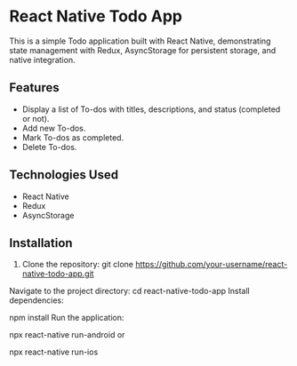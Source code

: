 # React Native Todo App

This is a simple Todo application built with React Native, demonstrating state management with Redux, AsyncStorage for persistent storage, and native integration.

## Features

- Display a list of To-dos with titles, descriptions, and status (completed or not).
- Add new To-dos.
- Mark To-dos as completed.
- Delete To-dos.

## Technologies Used

- React Native
- Redux
- AsyncStorage

## Installation

1. Clone the repository:
   git clone https://github.com/your-username/react-native-todo-app.git
   
Navigate to the project directory:
cd react-native-todo-app
Install dependencies:

npm install
Run the application:

npx react-native run-android
or

npx react-native run-ios
